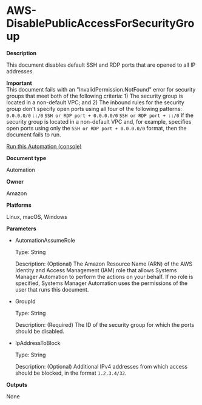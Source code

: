 # AWS\-DisablePublicAccessForSecurityGroup<a name="automation-aws-disablepublicaccessforsecuritygroup"></a>

 **Description** 

This document disables default SSH and RDP ports that are opened to all IP addresses\.

**Important**  
This document fails with an "InvalidPermission\.NotFound" error for security groups that meet both of the following criteria: 1\) The security group is located in a non\-default VPC; and 2\) The inbound rules for the security group don't specify open ports using all four of the following patterns:   
`0.0.0.0/0`
`::/0`
`SSH or RDP port + 0.0.0.0/0`
`SSH or RDP port + ::/0`
If the security group is located in a non\-default VPC and, for example, specifies open ports using only the `SSH or RDP port + 0.0.0.0/0` format, then the document fails to run\. 

[Run this Automation \(console\)](https://console.aws.amazon.com/systems-manager/automation/execute/AWS-DisablePublicAccessForSecurityGroup)

**Document type**

Automation

**Owner**

Amazon

**Platforms**

Linux, macOS, Windows

**Parameters**
+ AutomationAssumeRole

  Type: String

  Description: \(Optional\) The Amazon Resource Name \(ARN\) of the AWS Identity and Access Management \(IAM\) role that allows Systems Manager Automation to perform the actions on your behalf\. If no role is specified, Systems Manager Automation uses the permissions of the user that runs this document\.
+ GroupId

  Type: String

  Description: \(Required\) The ID of the security group for which the ports should be disabled\.
+ IpAddressToBlock

  Type: String

  Description: \(Optional\) Additional IPv4 addresses from which access should be blocked, in the format `1.2.3.4/32`\.

 **Outputs** 

None